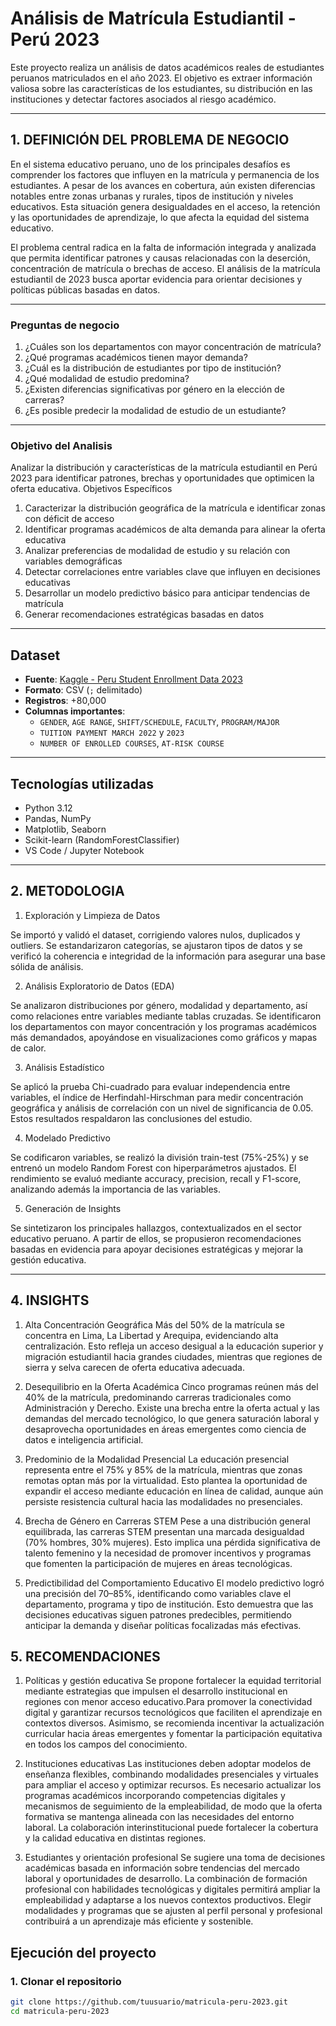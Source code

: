 #  Análisis de Matrícula Estudiantil - Perú 2023

Este proyecto realiza un análisis de datos académicos reales de estudiantes peruanos matriculados en el año 2023. El objetivo es extraer información valiosa sobre las características de los estudiantes, su distribución en las instituciones y detectar factores asociados al riesgo académico.

---
## 1. DEFINICIÓN DEL PROBLEMA DE NEGOCIO

En el sistema educativo peruano, uno de los principales desafíos es comprender los factores que influyen en la matrícula y permanencia de los estudiantes. A pesar de los avances en cobertura, aún existen diferencias notables entre zonas urbanas y rurales, tipos de institución y niveles educativos. Esta situación genera desigualdades en el acceso, la retención y las oportunidades de aprendizaje, lo que afecta la equidad del sistema educativo.

El problema central radica en la falta de información integrada y analizada que permita identificar patrones y causas relacionadas con la deserción, concentración de matrícula o brechas de acceso. El análisis de la matrícula estudiantil de 2023 busca aportar evidencia para orientar decisiones y políticas públicas basadas en datos.

---

### Preguntas de negocio

1. ¿Cuáles son los departamentos con mayor concentración de matrícula?
2. ¿Qué programas académicos tienen mayor demanda?
3. ¿Cuál es la distribución de estudiantes por tipo de institución?
4. ¿Qué modalidad de estudio predomina?
5. ¿Existen diferencias significativas por género en la elección de carreras?
6. ¿Es posible predecir la modalidad de estudio de un estudiante?
---

### Objetivo del Analisis
Analizar la distribución y características de la matrícula estudiantil en Perú 2023 para identificar patrones, brechas y oportunidades que optimicen la oferta educativa.
Objetivos Específicos

1. Caracterizar la distribución geográfica de la matrícula e identificar zonas con déficit de acceso
2. Identificar programas académicos de alta demanda para alinear la oferta educativa
3. Analizar preferencias de modalidad de estudio y su relación con variables demográficas
4. Detectar correlaciones entre variables clave que influyen en decisiones educativas
5. Desarrollar un modelo predictivo básico para anticipar tendencias de matrícula
6. Generar recomendaciones estratégicas basadas en datos

---

##  Dataset

- **Fuente**: [Kaggle - Peru Student Enrollment Data 2023](https://www.kaggle.com/datasets/miguelmallqui17/peru-student-enrollment-data-2023)
- **Formato**: CSV (`;` delimitado)
- **Registros**: +80,000
- **Columnas importantes**:
  - `GENDER`, `AGE RANGE`, `SHIFT/SCHEDULE`, `FACULTY`, `PROGRAM/MAJOR`
  - `TUITION PAYMENT MARCH 2022` y `2023`
  - `NUMBER OF ENROLLED COURSES`, `AT-RISK COURSE`

---
## Tecnologías utilizadas

- Python 3.12
- Pandas, NumPy
- Matplotlib, Seaborn
- Scikit-learn (RandomForestClassifier)
- VS Code / Jupyter Notebook

---
## 2. METODOLOGIA

1. Exploración y Limpieza de Datos

Se importó y validó el dataset, corrigiendo valores nulos, duplicados y outliers. Se estandarizaron categorías, se ajustaron tipos de datos y se verificó la coherencia e integridad de la información para asegurar una base sólida de análisis.

2. Análisis Exploratorio de Datos (EDA)

Se analizaron distribuciones por género, modalidad y departamento, así como relaciones entre variables mediante tablas cruzadas. Se identificaron los departamentos con mayor concentración y los programas académicos más demandados, apoyándose en visualizaciones como gráficos y mapas de calor.

3. Análisis Estadístico

Se aplicó la prueba Chi-cuadrado para evaluar independencia entre variables, el índice de Herfindahl-Hirschman para medir concentración geográfica y análisis de correlación con un nivel de significancia de 0.05. Estos resultados respaldaron las conclusiones del estudio.

4. Modelado Predictivo

Se codificaron variables, se realizó la división train-test (75%-25%) y se entrenó un modelo Random Forest con hiperparámetros ajustados. El rendimiento se evaluó mediante accuracy, precision, recall y F1-score, analizando además la importancia de las variables.

5. Generación de Insights

Se sintetizaron los principales hallazgos, contextualizados en el sector educativo peruano. A partir de ellos, se propusieron recomendaciones basadas en evidencia para apoyar decisiones estratégicas y mejorar la gestión educativa.

---

## 4. INSIGHTS

1. Alta Concentración Geográfica
Más del 50% de la matrícula se concentra en Lima, La Libertad y Arequipa, evidenciando alta centralización. Esto refleja un acceso desigual a la educación superior y migración estudiantil hacia grandes ciudades, mientras que regiones de sierra y selva carecen de oferta educativa adecuada.

2. Desequilibrio en la Oferta Académica
Cinco programas reúnen más del 40% de la matrícula, predominando carreras tradicionales como Administración y Derecho. Existe una brecha entre la oferta actual y las demandas del mercado tecnológico, lo que genera saturación laboral y desaprovecha oportunidades en áreas emergentes como ciencia de datos e inteligencia artificial.

3. Predominio de la Modalidad Presencial
La educación presencial representa entre el 75% y 85% de la matrícula, mientras que zonas remotas optan más por la virtualidad. Esto plantea la oportunidad de expandir el acceso mediante educación en línea de calidad, aunque aún persiste resistencia cultural hacia las modalidades no presenciales.

4. Brecha de Género en Carreras STEM
Pese a una distribución general equilibrada, las carreras STEM presentan una marcada desigualdad (70% hombres, 30% mujeres). Esto implica una pérdida significativa de talento femenino y la necesidad de promover incentivos y programas que fomenten la participación de mujeres en áreas tecnológicas.

5. Predictibilidad del Comportamiento Educativo
El modelo predictivo logró una precisión del 70–85%, identificando como variables clave el departamento, programa y tipo de institución. Esto demuestra que las decisiones educativas siguen patrones predecibles, permitiendo anticipar la demanda y diseñar políticas focalizadas más efectivas.

## 5. RECOMENDACIONES 

1. Políticas y gestión educativa
Se propone fortalecer la equidad territorial mediante estrategias que impulsen el desarrollo institucional en regiones con menor acceso educativo.Para promover la conectividad digital y garantizar recursos tecnológicos que faciliten el aprendizaje en contextos diversos. Asimismo, se recomienda incentivar la actualización curricular hacia áreas emergentes y fomentar la participación equitativa en todos los campos del conocimiento.

2. Instituciones educativas
Las instituciones deben adoptar modelos de enseñanza flexibles, combinando modalidades presenciales y virtuales para ampliar el acceso y optimizar recursos. Es necesario actualizar los programas académicos incorporando competencias digitales y mecanismos de seguimiento de la empleabilidad, de modo que la oferta formativa se mantenga alineada con las necesidades del entorno laboral. La colaboración interinstitucional puede fortalecer la cobertura y la calidad educativa en distintas regiones.

3. Estudiantes y orientación profesional
Se sugiere una toma de decisiones académicas basada en información sobre tendencias del mercado laboral y oportunidades de desarrollo. La combinación de formación profesional con habilidades tecnológicas y digitales permitirá ampliar la empleabilidad y adaptarse a los nuevos contextos productivos. Elegir modalidades y programas que se ajusten al perfil personal y profesional contribuirá a un aprendizaje más eficiente y sostenible.

##  Ejecución del proyecto

### 1. Clonar el repositorio
```bash
git clone https://github.com/tuusuario/matricula-peru-2023.git
cd matricula-peru-2023
